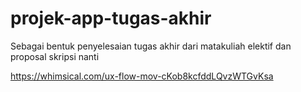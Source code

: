 # projek-app-tugas-akhir
Sebagai bentuk penyelesaian tugas akhir dari matakuliah elektif dan proposal skripsi nanti


https://whimsical.com/ux-flow-mov-cKob8kcfddLQvzWTGvKsa
